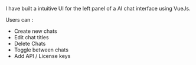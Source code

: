 I have built a intuitive UI for the left panel of a AI chat interface using VueJs.

Users can :

- Create new chats
- Edit chat titles
- Delete Chats
- Toggle between chats
- Add API / License keys
